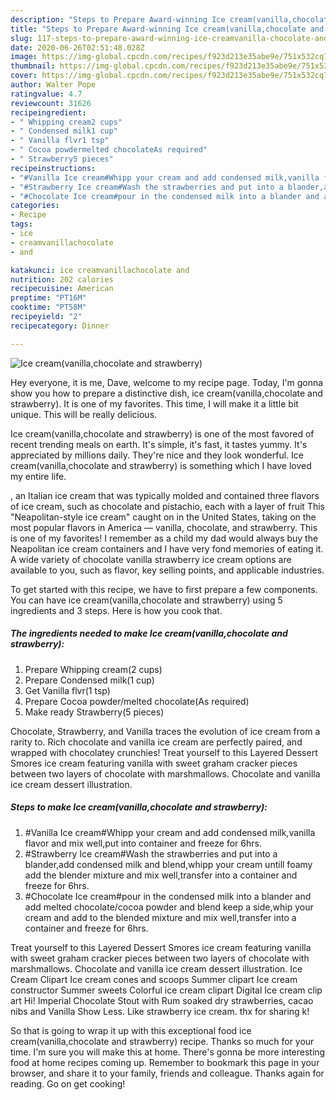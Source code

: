 ```yaml
---
description: "Steps to Prepare Award-winning Ice cream(vanilla,chocolate and strawberry)"
title: "Steps to Prepare Award-winning Ice cream(vanilla,chocolate and strawberry)"
slug: 117-steps-to-prepare-award-winning-ice-creamvanilla-chocolate-and-strawberry
date: 2020-06-26T02:51:48.028Z
image: https://img-global.cpcdn.com/recipes/f923d213e35abe9e/751x532cq70/ice-creamvanillachocolate-and-strawberry-recipe-main-photo.jpg
thumbnail: https://img-global.cpcdn.com/recipes/f923d213e35abe9e/751x532cq70/ice-creamvanillachocolate-and-strawberry-recipe-main-photo.jpg
cover: https://img-global.cpcdn.com/recipes/f923d213e35abe9e/751x532cq70/ice-creamvanillachocolate-and-strawberry-recipe-main-photo.jpg
author: Walter Pope
ratingvalue: 4.7
reviewcount: 31626
recipeingredient:
- " Whipping cream2 cups"
- " Condensed milk1 cup"
- " Vanilla flvr1 tsp"
- " Cocoa powdermelted chocolateAs required"
- " Strawberry5 pieces"
recipeinstructions:
- "#Vanilla Ice cream#Whipp your cream and add condensed milk,vanilla flavor and mix well,put into container and freeze for 6hrs."
- "#Strawberry Ice cream#Wash the strawberries and put into a blander,add condensed milk and blend,whipp your cream untill foamy add the blender mixture and mix well,transfer into a container and freeze for 6hrs."
- "#Chocolate Ice cream#pour in the condensed milk into a blander and add melted chocolate/cocoa powder and blend keep a side,whip your cream and add to the blended mixture and mix well,transfer into a container and freeze for 6hrs."
categories:
- Recipe
tags:
- ice
- creamvanillachocolate
- and

katakunci: ice creamvanillachocolate and 
nutrition: 202 calories
recipecuisine: American
preptime: "PT16M"
cooktime: "PT58M"
recipeyield: "2"
recipecategory: Dinner

---
```



![Ice cream(vanilla,chocolate and strawberry)](https://img-global.cpcdn.com/recipes/f923d213e35abe9e/751x532cq70/ice-creamvanillachocolate-and-strawberry-recipe-main-photo.jpg)

Hey everyone, it is me, Dave, welcome to my recipe page. Today, I'm gonna show you how to prepare a distinctive dish, ice cream(vanilla,chocolate and strawberry). It is one of my favorites. This time, I will make it a little bit unique. This will be really delicious.

Ice cream(vanilla,chocolate and strawberry) is one of the most favored of recent trending meals on earth. It's simple, it's fast, it tastes yummy. It's appreciated by millions daily. They're nice and they look wonderful. Ice cream(vanilla,chocolate and strawberry) is something which I have loved my entire life.

, an Italian ice cream that was typically molded and contained three flavors of ice cream, such as chocolate and pistachio, each with a layer of fruit This &#34;Neapolitan-style ice cream&#34; caught on in the United States, taking on the most popular flavors in America — vanilla, chocolate, and strawberry. This is one of my favorites! I remember as a child my dad would always buy the Neapolitan ice cream containers and I have very fond memories of eating it. A wide variety of chocolate vanilla strawberry ice cream options are available to you, such as flavor, key selling points, and applicable industries.


To get started with this recipe, we have to first prepare a few components. You can have ice cream(vanilla,chocolate and strawberry) using 5 ingredients and 3 steps. Here is how you cook that.

<!--inarticleads1-->

##### The ingredients needed to make Ice cream(vanilla,chocolate and strawberry):

1. Prepare  Whipping cream(2 cups)
1. Prepare  Condensed milk(1 cup)
1. Get  Vanilla flvr(1 tsp)
1. Prepare  Cocoa powder/melted chocolate(As required)
1. Make ready  Strawberry(5 pieces)


Chocolate, Strawberry, and Vanilla traces the evolution of ice cream from a rarity to. Rich chocolate and vanilla ice cream are perfectly paired, and wrapped with chocolatey crunchies! Treat yourself to this Layered Dessert Smores ice cream featuring vanilla with sweet graham cracker pieces between two layers of chocolate with marshmallows. Chocolate and vanilla ice cream dessert illustration. 

<!--inarticleads2-->

##### Steps to make Ice cream(vanilla,chocolate and strawberry):

1. #Vanilla Ice cream#Whipp your cream and add condensed milk,vanilla flavor and mix well,put into container and freeze for 6hrs.
1. #Strawberry Ice cream#Wash the strawberries and put into a blander,add condensed milk and blend,whipp your cream untill foamy add the blender mixture and mix well,transfer into a container and freeze for 6hrs.
1. #Chocolate Ice cream#pour in the condensed milk into a blander and add melted chocolate/cocoa powder and blend keep a side,whip your cream and add to the blended mixture and mix well,transfer into a container and freeze for 6hrs.


Treat yourself to this Layered Dessert Smores ice cream featuring vanilla with sweet graham cracker pieces between two layers of chocolate with marshmallows. Chocolate and vanilla ice cream dessert illustration. Ice Cream Clipart Ice cream cones and scoops Summer clipart Ice cream constructor Summer sweets Colorful ice cream clipart Digital Ice cream clip art Hi! Imperial Chocolate Stout with Rum soaked dry strawberries, cacao nibs and Vanilla Show Less. Like strawberry ice cream. thx for sharing k! 

So that is going to wrap it up with this exceptional food ice cream(vanilla,chocolate and strawberry) recipe. Thanks so much for your time. I'm sure you will make this at home. There's gonna be more interesting food at home recipes coming up. Remember to bookmark this page in your browser, and share it to your family, friends and colleague. Thanks again for reading. Go on get cooking!
